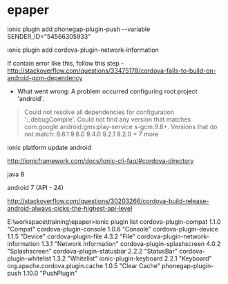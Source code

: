 # epaper

ionic plugin add phonegap-plugin-push --variable SENDER_ID="54566305933"

ionic plugin add cordova-plugin-network-information

If contain error like this, follow this step - http://stackoverflow.com/questions/33475178/cordova-fails-to-build-on-android-gcm-dependency
* What went wrong:
A problem occurred configuring root project 'android'.
> Could not resolve all dependencies for configuration ':_debugCompile'.
   > Could not find any version that matches com.google.android.gms:play-service
s-gcm:9.8+.
     Versions that do not match:
         9.6.1
         9.6.0
         9.4.0
         9.2.1
         9.2.0
         + 7 more
         
ionic platform update android

http://ionicframework.com/docs/ionic-cli-faq/#cordova-directory

java 8

android 7 (API - 24)

http://stackoverflow.com/questions/30203266/cordova-build-release-android-always-picks-the-highest-api-level

E:\workspace\training\epaper>ionic plugin list
cordova-plugin-compat 1.1.0 "Compat"
cordova-plugin-console 1.0.6 "Console"
cordova-plugin-device 1.1.5 "Device"
cordova-plugin-file 4.3.2 "File"
cordova-plugin-network-information 1.3.1 "Network Information"
cordova-plugin-splashscreen 4.0.2 "Splashscreen"
cordova-plugin-statusbar 2.2.2 "StatusBar"
cordova-plugin-whitelist 1.3.2 "Whitelist"
ionic-plugin-keyboard 2.2.1 "Keyboard"
org.apache.cordova.plugin.cache 1.0.5 "Clear Cache"
phonegap-plugin-push 1.10.0 "PushPlugin"